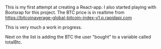 This is my first attempt at creating a React-app. I also started playing with Bootsrap for this project. The BTC price is in realtime from https://bitcoinaverage-global-bitcoin-index-v1.p.rapidapi.com

This is very much a work in progress. 

Next on the list is adding the BTC the user "bought" to a variable called totalBtc. 
